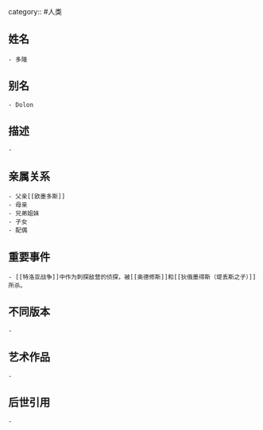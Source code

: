 category:: #人类
## 姓名
	- 多隆
## 别名
	- Dolon
## 描述
	-
## 亲属关系
	- 父亲[[欧墨多斯]]
	- 母亲
	- 兄弟姐妹
	- 子女
	- 配偶
## 重要事件
	- [[特洛亚战争]]中作为刺探敌营的侦探，被[[奥德修斯]]和[[狄俄墨得斯（堤丢斯之子）]]所杀。
## 不同版本
	-
## 艺术作品
	-
## 后世引用
	-
